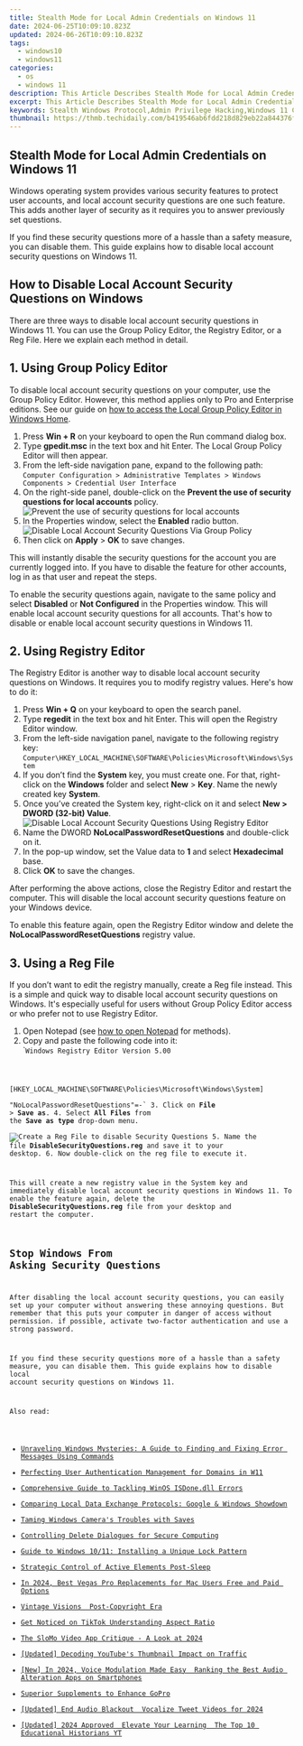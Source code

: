 ```yaml
---
title: Stealth Mode for Local Admin Credentials on Windows 11
date: 2024-06-25T10:09:10.823Z
updated: 2024-06-26T10:09:10.823Z
tags:
  - windows10
  - windows11
categories:
  - os
  - windows 11
description: This Article Describes Stealth Mode for Local Admin Credentials on Windows 11
excerpt: This Article Describes Stealth Mode for Local Admin Credentials on Windows 11
keywords: Stealth Windows Protocol,Admin Privilege Hacking,Windows 11 Credential Protection,Local Admin Security Breach,Invisible User Access,Gain Admin Control Safely,Silent Login Techniques
thumbnail: https://thmb.techidaily.com/b419546ab6fdd218d829eb22a844376fcf0d2afcf21c79595fda949de5f6b103.jpg
---
```


## Stealth Mode for Local Admin Credentials on Windows 11

 Windows operating system provides various security features to protect user accounts, and local account security questions are one such feature. This adds another layer of security as it requires you to answer previously set questions.

 If you find these security questions more of a hassle than a safety measure, you can disable them. This guide explains how to disable local account security questions on Windows 11\.

## How to Disable Local Account Security Questions on Windows

 There are three ways to disable local account security questions in Windows 11\. You can use the Group Policy Editor, the Registry Editor, or a Reg File. Here we explain each method in detail.

## 1\. Using Group Policy Editor

 To disable local account security questions on your computer, use the Group Policy Editor. However, this method applies only to Pro and Enterprise editions. See our guide on [how to access the Local Group Policy Editor in Windows Home](https://www.makeuseof.com/tag/access-group-policy-editor-even-windows-home-settings-try/).

1. Press **Win + R** on your keyboard to open the Run command dialog box.
2. Type **gpedit.msc** in the text box and hit Enter. The Local Group Policy Editor will then appear.
3. From the left-side navigation pane, expand to the following path:  
`Computer Configuration > Administrative Templates > Windows Components > Credential User Interface`
4. On the right-side panel, double-click on the **Prevent the use of security questions for local accounts** policy.  
![Prevent the use of security questions for local accounts](https://static1.makeuseofimages.com/wordpress/wp-content/uploads/2023/07/prevent-the-use-of-security-questions-for-local-accounts.jpg)
5. In the Properties window, select the **Enabled** radio button.  
![Disable Local Account Security Questions Via Group Policy](https://static1.makeuseofimages.com/wordpress/wp-content/uploads/2023/07/disable-local-account-security-questions-via-group-policy.jpg)
6. Then click on **Apply** \> **OK** to save changes.

 This will instantly disable the security questions for the account you are currently logged into. If you have to disable the feature for other accounts, log in as that user and repeat the steps.

 To enable the security questions again, navigate to the same policy and select **Disabled** or **Not Configured** in the Properties window. This will enable local account security questions for all accounts. That's how to disable or enable local account security questions in Windows 11\.

## 2\. Using Registry Editor

 The Registry Editor is another way to disable local account security questions on Windows. It requires you to modify registry values. Here's how to do it:

1. Press **Win + Q** on your keyboard to open the search panel.
2. Type **regedit** in the text box and hit Enter. This will open the Registry Editor window.
3. From the left-side navigation panel, navigate to the following registry key:  
`Computer\HKEY_LOCAL_MACHINE\SOFTWARE\Policies\Microsoft\Windows\System`
4. If you don’t find the **System** key, you must create one. For that, right-click on the **Windows** folder and select **New** \> **Key**. Name the newly created key **System**.
5. Once you’ve created the System key, right-click on it and select **New > DWORD (32-bit) Value**.  
![Disable Local Account Security Questions Using Registry Editor](https://static1.makeuseofimages.com/wordpress/wp-content/uploads/2023/07/disable-local-account-security-questions-using-registry-editor.jpg)
6. Name the DWORD **NoLocalPasswordResetQuestions** and double-click on it.
7. In the pop-up window, set the Value data to **1** and select **Hexadecimal** base.
8. Click **OK** to save the changes.

 After performing the above actions, close the Registry Editor and restart the computer. This will disable the local account security questions feature on your Windows device.

 To enable this feature again, open the Registry Editor window and delete the **NoLocalPasswordResetQuestions** registry value.

## 3\. Using a Reg File

 If you don’t want to edit the registry manually, create a Reg file instead. This is a simple and quick way to disable local account security questions on Windows. It's especially useful for users without Group Policy Editor access or who prefer not to use Registry Editor.

1. Open Notepad (see [how to open Notepad](https://www.makeuseof.com/windows-11-open-notepad/) for methods).
2. Copy and paste the following code into it:  
`<code>Windows Registry Editor Version 5.00  

[HKEY_LOCAL_MACHINE\SOFTWARE\Policies\Microsoft\Windows\System]  
"NoLocalPasswordResetQuestions"=-`
3. Click on **File** \> **Save as**.
4. Select **All Files** from the **Save as type** drop-down menu.  
![Create a Reg File to disable Security Questions](https://static1.makeuseofimages.com/wordpress/wp-content/uploads/2023/07/create-a-reg-file-to-disable-security-questions.jpg)
5. Name the file **DisableSecurityQuestions.reg** and save it to your desktop.
6. Now double-click on the reg file to execute it.

 This will create a new registry value in the System key and immediately disable local account security questions in Windows 11\. To enable the feature again, delete the **DisableSecurityQuestions.reg** file from your desktop and restart the computer.

## Stop Windows From Asking Security Questions

 After disabling the local account security questions, you can easily set up your computer without answering these annoying questions. But remember that this puts your computer in danger of access without permission. if possible, activate two-factor authentication and use a strong password.

 If you find these security questions more of a hassle than a safety measure, you can disable them. This guide explains how to disable local account security questions on Windows 11\.

<span class="atpl-alsoreadstyle">Also read:</span>
<div><ul>
<li><a href="https://win11.techidaily.com/unraveling-windows-mysteries-a-guide-to-finding-and-fixing-error-messages-using-commands/"><u>Unraveling Windows Mysteries: A Guide to Finding and Fixing Error Messages Using Commands</u></a></li>
<li><a href="https://win11.techidaily.com/perfecting-user-authentication-management-for-domains-in-w11/"><u>Perfecting User Authentication Management for Domains in W11</u></a></li>
<li><a href="https://win11.techidaily.com/comprehensive-guide-to-tackling-winos-isdonedll-errors/"><u>Comprehensive Guide to Tackling WinOS ISDone.dll Errors</u></a></li>
<li><a href="https://win11.techidaily.com/comparing-local-data-exchange-protocols-google-and-windows-showdown/"><u>Comparing Local Data Exchange Protocols: Google & Windows Showdown</u></a></li>
<li><a href="https://win11.techidaily.com/taming-windows-cameras-troubles-with-saves/"><u>Taming Windows Camera's Troubles with Saves</u></a></li>
<li><a href="https://win11.techidaily.com/controlling-delete-dialogues-for-secure-computing/"><u>Controlling Delete Dialogues for Secure Computing</u></a></li>
<li><a href="https://win11.techidaily.com/guide-to-windows-1011-installing-a-unique-lock-pattern/"><u>Guide to Windows 10/11: Installing a Unique Lock Pattern</u></a></li>
<li><a href="https://win11.techidaily.com/strategic-control-of-active-elements-post-sleep/"><u>Strategic Control of Active Elements Post-Sleep</u></a></li>
<li><a href="https://smart-video-creator.techidaily.com/in-2024-best-vegas-pro-replacements-for-mac-users-free-and-paid-options/"><u>In 2024, Best Vegas Pro Replacements for Mac Users Free and Paid Options</u></a></li>
<li><a href="https://extra-information.techidaily.com/vintage-visions-post-copyright-era/"><u>Vintage Visions  Post-Copyright Era</u></a></li>
<li><a href="https://ai-driven-video-production.techidaily.com/get-noticed-on-tiktok-understanding-aspect-ratio/"><u>Get Noticed on TikTok Understanding Aspect Ratio</u></a></li>
<li><a href="https://extra-hints.techidaily.com/the-slomo-video-app-critique-a-look-at-2024/"><u>The SloMo Video App Critique - A Look at 2024</u></a></li>
<li><a href="https://youtube-lab.techidaily.com/ed-decoding-youtubes-thumbnail-impact-on-traffic/"><u>[Updated] Decoding YouTube's Thumbnail Impact on Traffic</u></a></li>
<li><a href="https://screen-sharing-recording.techidaily.com/new-in-2024-voice-modulation-made-easy-ranking-the-best-audio-alteration-apps-on-smartphones/"><u>[New] In 2024, Voice Modulation Made Easy  Ranking the Best Audio Alteration Apps on Smartphones</u></a></li>
<li><a href="https://extra-tips.techidaily.com/superior-supplements-to-enhance-gopro/"><u>Superior Supplements to Enhance GoPro</u></a></li>
<li><a href="https://twitter-videos.techidaily.com/updated-end-audio-blackout-vocalize-tweet-videos-for-2024/"><u>[Updated] End Audio Blackout  Vocalize Tweet Videos for 2024</u></a></li>
<li><a href="https://facebook-video-share.techidaily.com/updated-2024-approved-elevate-your-learning-the-top-10-educational-historians-yt/"><u>[Updated] 2024 Approved  Elevate Your Learning  The Top 10 Educational Historians YT</u></a></li>
</ul></div>

<ins class="adsbygoogle"
      style="display:block"
      data-ad-client="ca-pub-7571918770474297"
      data-ad-slot="8358498916"
      data-ad-format="auto"
      data-full-width-responsive="true"></ins>
